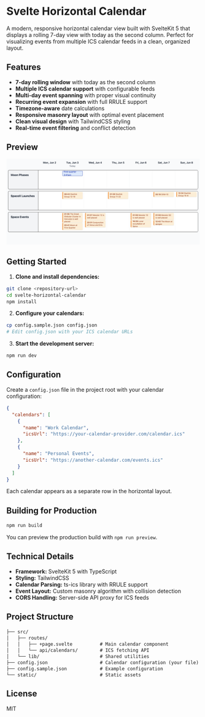 # Svelte Horizontal Calendar

A modern, responsive horizontal calendar view built with SvelteKit 5 that displays a rolling 7-day view with today as the second column. Perfect for visualizing events from multiple ICS calendar feeds in a clean, organized layout.

## Features

- **7-day rolling window** with today as the second column
- **Multiple ICS calendar support** with configurable feeds
- **Multi-day event spanning** with proper visual continuity
- **Recurring event expansion** with full RRULE support
- **Timezone-aware** date calculations
- **Responsive masonry layout** with optimal event placement
- **Clean visual design** with TailwindCSS styling
- **Real-time event filtering** and conflict detection

## Preview

![Calendar Screenshot](screenshot.png)

## Getting Started

1. **Clone and install dependencies:**
```bash
git clone <repository-url>
cd svelte-horizontal-calendar
npm install
```

2. **Configure your calendars:**
```bash
cp config.sample.json config.json
# Edit config.json with your ICS calendar URLs
```

3. **Start the development server:**
```bash
npm run dev
```

## Configuration

Create a `config.json` file in the project root with your calendar configuration:

```json
{
  "calendars": [
    {
      "name": "Work Calendar",
      "icsUrl": "https://your-calendar-provider.com/calendar.ics"
    },
    {
      "name": "Personal Events", 
      "icsUrl": "https://another-calendar.com/events.ics"
    }
  ]
}
```

Each calendar appears as a separate row in the horizontal layout.

## Building for Production

```bash
npm run build
```

You can preview the production build with `npm run preview`.

## Technical Details

- **Framework:** SvelteKit 5 with TypeScript
- **Styling:** TailwindCSS
- **Calendar Parsing:** ts-ics library with RRULE support
- **Event Layout:** Custom masonry algorithm with collision detection
- **CORS Handling:** Server-side API proxy for ICS feeds

## Project Structure

```
├── src/
│   ├── routes/
│   │   ├── +page.svelte          # Main calendar component
│   │   └── api/calendars/        # ICS fetching API
│   └── lib/                      # Shared utilities
├── config.json                   # Calendar configuration (your file)
├── config.sample.json            # Example configuration
└── static/                       # Static assets
```

## License

MIT